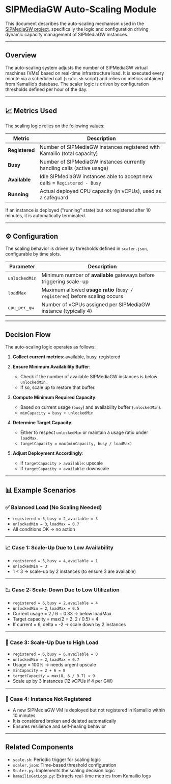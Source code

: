 # SIPMediaGW Auto-Scaling Module

This document describes the auto-scaling mechanism used in the [SIPMediaGW project](https://github.com/Renater/SIPMediaGW), specifically the logic and configuration driving dynamic capacity management of SIPMediaGW instances.

---

## Overview

The auto-scaling system adjusts the number of SIPMediaGW virtual machines (VMs) based on real-time infrastructure load. It is executed every minute via a scheduled call (`scale.sh` script) and relies on metrics obtained from Kamailio’s database. The scaler logic is driven by configuration thresholds defined per hour of the day.

---

## 📈 Metrics Used

The scaling logic relies on the following values:

| Metric        | Description                                                                 |
|---------------|-----------------------------------------------------------------------------|
| **Registered** | Number of SIPMediaGW instances registered with Kamailio (total capacity)   |
| **Busy**       | Number of SIPMediaGW instances currently handling calls (active usage)     |
| **Available**  | Idle SIPMediaGW instances able to accept new calls = `Registered - Busy`   |
| **Running**    | Actual deployed CPU capacity (in vCPUs), used as a safeguard                |

If an instance is deployed ("running" state)  but not registered after 10 minutes, it is automatically terminated.

---

## ⚙️ Configuration

The scaling behavior is driven by thresholds defined in `scaler.json`, configurable by time slots.

| Parameter       | Description                                                                 |
|----------------|-----------------------------------------------------------------------------|
| `unlockedMin`   | Minimum number of **available** gateways before triggering scale-up         |
| `loadMax`       | Maximum allowed **usage ratio** (`busy / registered`) before scaling occurs |
| `cpu_per_gw`    | Number of vCPUs assigned per SIPMediaGW instance (typically 4)              |

---

##  Decision Flow

The auto-scaling logic operates as follows:

1. **Collect current metrics**: available, busy, registered

2. **Ensure Minimum Availability Buffer**:
   - Check if the number of available SIPMediaGW instances is below `unlockedMin`.
   - If so, scale up to restore that buffer.

3. **Compute Minimum Required Capacity**:
   - Based on current usage (`busy`) and availability buffer (`unlockedMin`).
   - `minCapacity = busy + unlockedMin`

4. **Determine Target Capacity**:
   - Either to respect `unlockedMin` or maintain a usage ratio under `loadMax`.
   - `targetCapacity = max(minCapacity, busy / loadMax)`

5. **Adjust Deployment Accordingly**:
   - If `targetCapacity > available`: upscale
   - If `targetCapacity < available`: downscale

---

## 📊 Example Scenarios

### ✅ Balanced Load (No Scaling Needed)
- `registered = 5`, `busy = 2`, `available = 3`
- `unlockedMin = 3`, `loadMax = 0.7`
- All conditions OK → no action

---

### 📈 Case 1: Scale-Up Due to Low Availability
- `registered = 5`, `busy = 4`, `available = 1`
- `unlockedMin = 3`
- 1 < 3 → scale-up by 2 instances (to ensure 3 are available)

---

### 📉 Case 2: Scale-Down Due to Low Utilization
- `registered = 6`, `busy = 2`, `available = 4`
- `unlockedMin = 2`, `loadMax = 0.5`
- Current usage = 2 / 6 = 0.33 → below loadMax
- Target capacity = max(2 + 2, 2 / 0.5) = 4
- If current = 6, delta = -2 → scale down by 2 instances

---

### 🚨 Case 3: Scale-Up Due to High Load
- `registered = 6`, `busy = 6`, `available = 0`
- `unlockedMin = 2`, `loadMax = 0.7`
- Usage = 100% → needs urgent upscale
- `minCapacity = 2 + 6 = 8`
- `targetCapacity = max(8, 6 / 0.7) ≈ 9`
- Scale up by 3 instances (12 vCPUs if 4 per GW)

---

### 🧯 Case 4: Instance Not Registered
- A new SIPMediaGW VM is deployed but not registered in Kamailio within 10 minutes
- It is considered broken and deleted automatically
- Ensures resilience and self-healing behavior

---

## Related Components

- `scale.sh`: Periodic trigger for scaling logic
- `scaler.json`: Time-based threshold configuration
- `Scaler.py`: Implements the scaling decision logic
- `kamailioGetLogs.py`: Extracts real-time metrics from Kamailio logs


